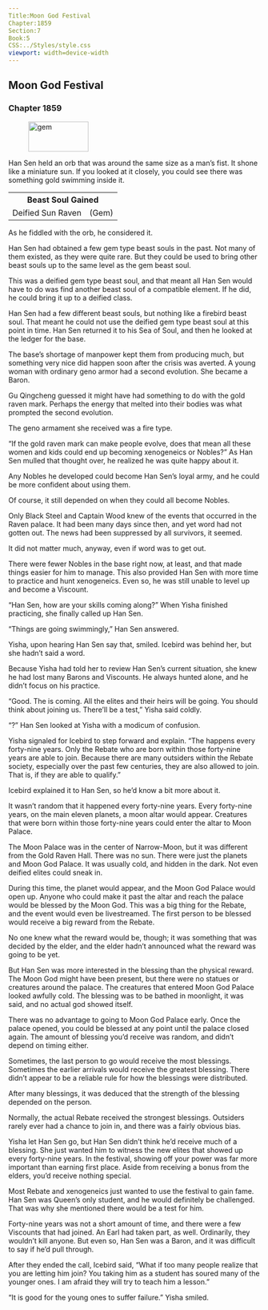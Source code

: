 ```yaml
---
Title:Moon God Festival 
Chapter:1859 
Section:7 
Book:5 
CSS:../Styles/style.css 
viewport: width=device-width
---
```

  
## Moon God Festival
### Chapter 1859
  
<figure>
	<img src="../Images/gem.gif" alt="gem" id="gem" width="120" height="60" />
</figure>
  

  
Han Sen held an orb that was around the same size as a man’s fist. It shone like a miniature sun. If you looked at it closely, you could see there was something gold swimming inside it.

<div class="tables">
	<table class="beast">
		<tr>
			<th colspan="2">Beast Soul Gained</th>
		</tr><tr>
			<td>Deified Sun Raven</td>
			<td>(Gem)</td>
		</tr>
	</table>
	<!-- Deified Beast Soul: Sun Raven (Gem Type) -->
</div> 

As he fiddled with the orb, he considered it.

Han Sen had obtained a few gem type beast souls in the past. Not many of them existed, as they were quite rare. But they could be used to bring other beast souls up to the same level as the gem beast soul.

This was a deified gem type beast soul, and that meant all Han Sen would have to do was find another beast soul of a compatible element. If he did, he could bring it up to a deified class.

Han Sen had a few different beast souls, but nothing like a firebird beast soul. That meant he could not use the deified gem type beast soul at this point in time. Han Sen returned it to his Sea of Soul, and then he looked at the ledger for the base.

The base’s shortage of manpower kept them from producing much, but something very nice did happen soon after the crisis was averted. A young woman with ordinary geno armor had a second evolution. She became a Baron.

Gu Qingcheng guessed it might have had something to do with the gold raven mark. Perhaps the energy that melted into their bodies was what prompted the second evolution.

The geno armament she received was a fire type.

“If the gold raven mark can make people evolve, does that mean all these women and kids could end up becoming xenogeneics or Nobles?” As Han Sen mulled that thought over, he realized he was quite happy about it.

Any Nobles he developed could become Han Sen’s loyal army, and he could be more confident about using them.

Of course, it still depended on when they could all become Nobles.

Only Black Steel and Captain Wood knew of the events that occurred in the Raven palace. It had been many days since then, and yet word had not gotten out. The news had been suppressed by all survivors, it seemed.

It did not matter much, anyway, even if word was to get out.

There were fewer Nobles in the base right now, at least, and that made things easier for him to manage. This also provided Han Sen with more time to practice and hunt xenogeneics. Even so, he was still unable to level up and become a Viscount.

“Han Sen, how are your skills coming along?” When Yisha finished practicing, she finally called up Han Sen.

“Things are going swimmingly,” Han Sen answered.

Yisha, upon hearing Han Sen say that, smiled. Icebird was behind her, but she hadn’t said a word.

Because Yisha had told her to review Han Sen’s current situation, she knew he had lost many Barons and Viscounts. He always hunted alone, and he didn’t focus on his practice.

“Good. The  is coming. All the elites and their heirs will be going. You should think about joining us. There’ll be a test,” Yisha said coldly.

“?” Han Sen looked at Yisha with a modicum of confusion.

Yisha signaled for Icebird to step forward and explain. “The  happens every forty-nine years. Only the Rebate who are born within those forty-nine years are able to join. Because there are many outsiders within the Rebate society, especially over the past few centuries, they are also allowed to join. That is, if they are able to qualify.”

Icebird explained it to Han Sen, so he’d know a bit more about it.

It wasn’t random that it happened every forty-nine years. Every forty-nine years, on the main eleven planets, a moon altar would appear. Creatures that were born within those forty-nine years could enter the altar to Moon Palace.

The Moon Palace was in the center of Narrow-Moon, but it was different from the Gold Raven Hall. There was no sun. There were just the planets and Moon God Palace. It was usually cold, and hidden in the dark. Not even deified elites could sneak in.

During this time, the planet would appear, and the Moon God Palace would open up. Anyone who could make it past the altar and reach the palace would be blessed by the Moon God. This was a big thing for the Rebate, and the event would even be livestreamed. The first person to be blessed would receive a big reward from the Rebate.

No one knew what the reward would be, though; it was something that was decided by the elder, and the elder hadn’t announced what the reward was going to be yet.

But Han Sen was more interested in the blessing than the physical reward. The Moon God might have been present, but there were no statues or creatures around the palace. The creatures that entered Moon God Palace looked awfully cold. The blessing was to be bathed in moonlight, it was said, and no actual god showed itself.

There was no advantage to going to Moon God Palace early. Once the palace opened, you could be blessed at any point until the palace closed again. The amount of blessing you’d receive was random, and didn’t depend on timing either.

Sometimes, the last person to go would receive the most blessings. Sometimes the earlier arrivals would receive the greatest blessing. There didn’t appear to be a reliable rule for how the blessings were distributed.

After many blessings, it was deduced that the strength of the blessing depended on the person.

Normally, the actual Rebate received the strongest blessings. Outsiders rarely ever had a chance to join in, and there was a fairly obvious bias.

Yisha let Han Sen go, but Han Sen didn’t think he’d receive much of a blessing. She just wanted him to witness the new elites that showed up every forty-nine years. In the festival, showing off your power was far more important than earning first place. Aside from receiving a bonus from the elders, you’d receive nothing special.

Most Rebate and xenogeneics just wanted to use the festival to gain fame. Han Sen was Queen’s only student, and he would definitely be challenged. That was why she mentioned there would be a test for him.

Forty-nine years was not a short amount of time, and there were a few Viscounts that had joined. An Earl had taken part, as well. Ordinarily, they wouldn’t kill anyone. But even so, Han Sen was a Baron, and it was difficult to say if he’d pull through.

After they ended the call, Icebird said, “What if too many people realize that you are letting him join? You taking him as a student has soured many of the younger ones. I am afraid they will try to teach him a lesson.”

“It is good for the young ones to suffer failure.” Yisha smiled.